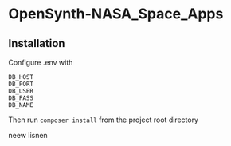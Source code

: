 # OpenSynth-NASA_Space_Apps

## Installation
Configure .env with 
```
DB_HOST
DB_PORT
DB_USER
DB_PASS
DB_NAME
```
Then run `composer install` from the project root directory

neew lisnen